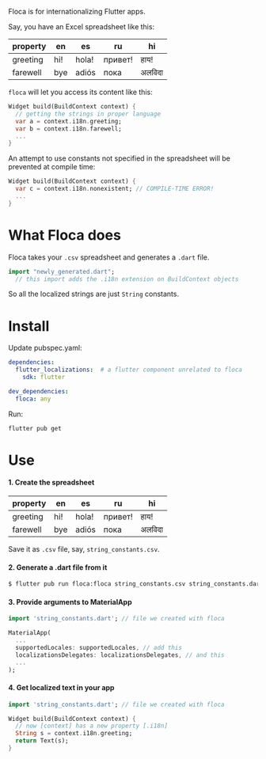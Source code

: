 Floca is for internationalizing Flutter apps.

Say, you have an Excel spreadsheet like this:

| property | en     | es      | ru      | hi  |
|----------|--------|---------|---------|-----|
| greeting | hi!    | hola!   | привет! | हाय! |
| farewell | bye    | adiós   | пока    |अलविदा|

`floca` will let you access its content like this:

``` dart
Widget build(BuildContext context) {
  // getting the strings in proper language
  var a = context.i18n.greeting;
  var b = context.i18n.farewell;
  ...
}  
```

An attempt to use constants not specified in the spreadsheet will be prevented 
at compile time:

``` dart
Widget build(BuildContext context) {
  var c = context.i18n.nonexistent; // COMPILE-TIME ERROR!
  ...
}  
```

# What Floca does

Floca takes your `.csv` spreadsheet and generates a `.dart` file.
```dart
import "newly_generated.dart";
  // this import adds the .i18n extension on BuildContext objects
```

So all the localized strings are just `String` constants.

# Install

Update pubspec.yaml: 

``` yaml
dependencies:
  flutter_localizations:  # a flutter component unrelated to floca
    sdk: flutter          

dev_dependencies:
  floca: any
```

Run:

``` bash
flutter pub get
```




# Use

#### 1. Create the spreadsheet

| property | en     | es      | ru      | hi  |
|----------|--------|---------|---------|-----|
| greeting | hi!    | hola!   | привет! | हाय! |
| farewell | bye    | adiós   | пока    |अलविदा|

Save it as `.csv` file, say, `string_constants.csv`.

#### 2. Generate a .dart file from it

```bash
$ flutter pub run floca:floca string_constants.csv string_constants.dart
```

#### 3. Provide arguments to MaterialApp

``` dart
import 'string_constants.dart'; // file we created with floca

MaterialApp(
  ...
  supportedLocales: supportedLocales, // add this
  localizationsDelegates: localizationsDelegates, // and this
  ...
);
```

#### 4. Get localized text in your app

``` dart
import 'string_constants.dart'; // file we created with floca

Widget build(BuildContext context) {
  // now [context] has a new property [.i18n]  
  String s = context.i18n.greeting;
  return Text(s); 
}
```
